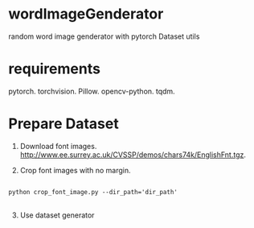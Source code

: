 # wordImageGenderator
random word image genderator with pytorch Dataset utils

# requirements
pytorch. 
torchvision. 
Pillow. 
opencv-python. 
tqdm. 

# Prepare Dataset

1. Download font images. 
http://www.ee.surrey.ac.uk/CVSSP/demos/chars74k/EnglishFnt.tgz. 

2. Crop font images with no margin. 
<pre>
<code>
python crop_font_image.py --dir_path='dir_path'
</code>
</pre>

3. Use dataset generator

